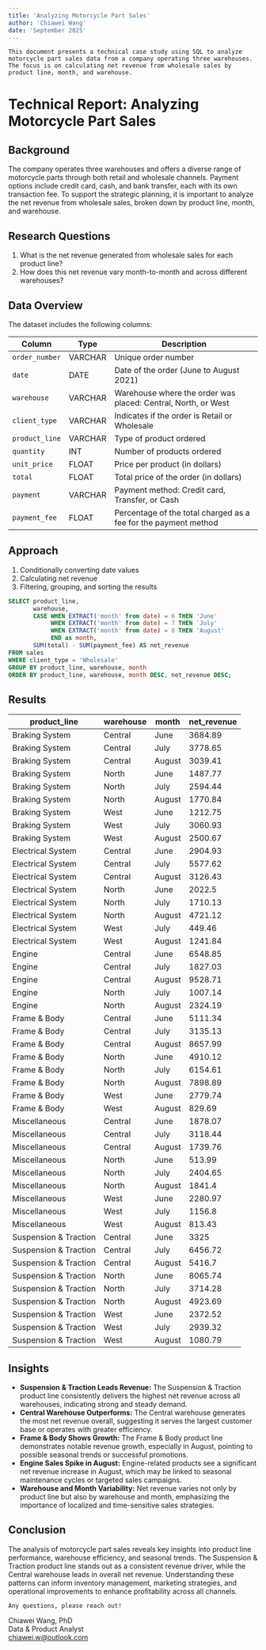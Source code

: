 ```yaml
---
title: 'Analyzing Motorcycle Part Sales'
author: 'Chiawei Wang'
date: 'September 2025'
---
```


`This document presents a technical case study using SQL to analyze motorcycle part sales data from a company operating three warehouses. The focus is on calculating net revenue from wholesale sales by product line, month, and warehouse.`

# Technical Report: Analyzing Motorcycle Part Sales

## Background

The company operates three warehouses and offers a diverse range of motorcycle parts through both retail and wholesale channels. Payment options include credit card, cash, and bank transfer, each with its own transaction fee. To support the strategic planning, it is important to analyze the net revenue from wholesale sales, broken down by product line, month, and warehouse.

## Research Questions

1. What is the net revenue generated from wholesale sales for each product line?
2. How does this net revenue vary month-to-month and across different warehouses?

## Data Overview

The dataset includes the following columns:

| Column         | Type    | Description                                                     |
| -------------- | ------- | --------------------------------------------------------------- |
| `order_number` | VARCHAR | Unique order number                                             |
| `date`         | DATE    | Date of the order (June to August 2021)                         |
| `warehouse`    | VARCHAR | Warehouse where the order was placed: Central, North, or West   |
| `client_type`  | VARCHAR | Indicates if the order is Retail or Wholesale                   |
| `product_line` | VARCHAR | Type of product ordered                                         |
| `quantity`     | INT     | Number of products ordered                                      |
| `unit_price`   | FLOAT   | Price per product (in dollars)                                  |
| `total`        | FLOAT   | Total price of the order (in dollars)                           |
| `payment`      | VARCHAR | Payment method: Credit card, Transfer, or Cash                  |
| `payment_fee`  | FLOAT   | Percentage of the total charged as a fee for the payment method |

## Approach

1. Conditionally converting date values
2. Calculating net revenue
3. Filtering, grouping, and sorting the results

```sql
SELECT product_line,
       warehouse,
       CASE WHEN EXTRACT('month' from date) = 6 THEN 'June'
            WHEN EXTRACT('month' from date) = 7 THEN 'July'
            WHEN EXTRACT('month' from date) = 8 THEN 'August'
            END as month,
       SUM(total) - SUM(payment_fee) AS net_revenue
FROM sales
WHERE client_type = 'Wholesale'
GROUP BY product_line, warehouse, month
ORDER BY product_line, warehouse, month DESC, net_revenue DESC;
```
## Results

| product_line          | warehouse | month   | net_revenue |
| --------------------- | --------- | ------- | ----------- |
| Braking System        | Central   | June    | 3684.89     |
| Braking System        | Central   | July    | 3778.65     |
| Braking System        | Central   | August  | 3039.41     |
| Braking System        | North     | June    | 1487.77     |
| Braking System        | North     | July    | 2594.44     |
| Braking System        | North     | August  | 1770.84     |
| Braking System        | West      | June    | 1212.75     |
| Braking System        | West      | July    | 3060.93     |
| Braking System        | West      | August  | 2500.67     |
| Electrical System     | Central   | June    | 2904.93     |
| Electrical System     | Central   | July    | 5577.62     |
| Electrical System     | Central   | August  | 3126.43     |
| Electrical System     | North     | June    | 2022.5      |
| Electrical System     | North     | July    | 1710.13     |
| Electrical System     | North     | August  | 4721.12     |
| Electrical System     | West      | July    | 449.46      |
| Electrical System     | West      | August  | 1241.84     |
| Engine                | Central   | June    | 6548.85     |
| Engine                | Central   | July    | 1827.03     |
| Engine                | Central   | August  | 9528.71     |
| Engine                | North     | July    | 1007.14     |
| Engine                | North     | August  | 2324.19     |
| Frame & Body          | Central   | June    | 5111.34     |
| Frame & Body          | Central   | July    | 3135.13     |
| Frame & Body          | Central   | August  | 8657.99     |
| Frame & Body          | North     | June    | 4910.12     |
| Frame & Body          | North     | July    | 6154.61     |
| Frame & Body          | North     | August  | 7898.89     |
| Frame & Body          | West      | June    | 2779.74     |
| Frame & Body          | West      | August  | 829.69      |
| Miscellaneous         | Central   | June    | 1878.07     |
| Miscellaneous         | Central   | July    | 3118.44     |
| Miscellaneous         | Central   | August  | 1739.76     |
| Miscellaneous         | North     | June    | 513.99      |
| Miscellaneous         | North     | July    | 2404.65     |
| Miscellaneous         | North     | August  | 1841.4      |
| Miscellaneous         | West      | June    | 2280.97     |
| Miscellaneous         | West      | July    | 1156.8      |
| Miscellaneous         | West      | August  | 813.43      |
| Suspension & Traction | Central   | June    | 3325        |
| Suspension & Traction | Central   | July    | 6456.72     |
| Suspension & Traction | Central   | August  | 5416.7      |
| Suspension & Traction | North     | June    | 8065.74     |
| Suspension & Traction | North     | July    | 3714.28     |
| Suspension & Traction | North     | August  | 4923.69     |
| Suspension & Traction | West      | June    | 2372.52     |
| Suspension & Traction | West      | July    | 2939.32     |
| Suspension & Traction | West      | August  | 1080.79     |

## Insights

- **Suspension & Traction Leads Revenue:** The Suspension & Traction product line consistently delivers the highest net revenue across all warehouses, indicating strong and steady demand.
- **Central Warehouse Outperforms:** The Central warehouse generates the most net revenue overall, suggesting it serves the largest customer base or operates with greater efficiency.
- **Frame & Body Shows Growth:** The Frame & Body product line demonstrates notable revenue growth, especially in August, pointing to possible seasonal trends or successful promotions.
- **Engine Sales Spike in August:** Engine-related products see a significant net revenue increase in August, which may be linked to seasonal maintenance cycles or targeted sales campaigns.
- **Warehouse and Month Variability:** Net revenue varies not only by product line but also by warehouse and month, emphasizing the importance of localized and time-sensitive sales strategies.

## Conclusion

The analysis of motorcycle part sales reveals key insights into product line performance, warehouse efficiency, and seasonal trends. The Suspension & Traction product line stands out as a consistent revenue driver, while the Central warehouse leads in overall net revenue. Understanding these patterns can inform inventory management, marketing strategies, and operational improvements to enhance profitability across all channels.

`Any questions, please reach out!`

Chiawei Wang, PhD\
Data & Product Analyst\
<chiawei.w@outlook.com>
